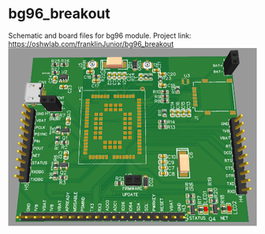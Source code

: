 # bg96_breakout
Schematic and board files for bg96 module.
Project link: https://oshwlab.com/franklinJunior/bg96_breakout
![alt text](https://raw.githubusercontent.com/franklinjr12/bg96_breakout/main/bg96_3d.PNG)
